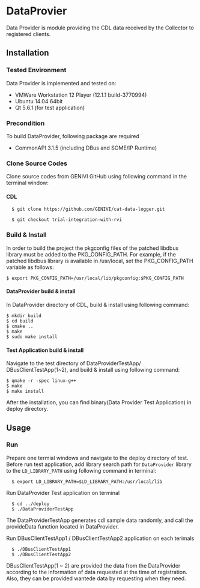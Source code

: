 # DataProvier
Data Provider is module providing the CDL data received by the Collector to registered clients.

## Installation
### Tested Environment
Data Provider is implemented and tested on:
* VMWare Workstation 12 Player (12.1.1 build-3770994)
* Ubuntu 14.04 64bit
* Qt 5.6.1 (for test application)

### Precondition
To build DataProvider, following package are required
* CommonAPI 3.1.5 (including DBus and SOME/IP Runtime)

### Clone Source Codes
Clone source codes from GENIVI GitHub using following command in the terminal window:

#### CDL

      $ git clone https://github.com/GENIVI/cat-data-logger.git
    
      $ git checkout trial-integration-with-rvi
      
### Build & Install
In order to build the project the pkgconfig files of the patched libdbus library must be added to the PKG_CONFIG_PATH. For example, if the patched libdbus library is available in /usr/local, set the PKG_CONFIG_PATH variable as follows:

    $ export PKG_CONFIG_PATH=/usr/local/lib/pkgconfig:$PKG_CONFIG_PATH

#### DataProvider build & install
In DataProvider directory of CDL, build & install using following command:

    $ mkdir build
    $ cd build
    $ cmake ..
    $ make
    $ sudo make install
    
#### Test Application build & install
Navigate to the test directory of DataProviderTestApp/ DBusClientTestApp(1~2), and build & install using following command:

    $ qmake -r -spec linux-g++
    $ make
    $ make install
    
After the installation, you can find binary(Data Provider Test Application) in deploy directory.

## Usage

### Run
Prepare one termial windows and navigate to the deploy directory of test.
Before run test application, add library search path for `DataProvider` library to the `LD_LIBRARY_PATH` using following command in terminal:

      $ export LD_LIBRARY_PATH=$LD_LIBRARY_PATH:/usr/local/lib

Run DataProvider Test application on terminal

      $ cd ../deploy
      $ ./DataProviderTestApp
      
The DataProviderTestApp generates cdl sample data randomly, and call the provideData function located in DataProvider.

Run DBusClientTestApp1 / DBusClientTestApp2 application on each terimals

      $ ./DBusClientTestApp1
      $ ./DBusClientTestApp2
      
DBusClientTestApp(1 ~ 2) are provided the data from the DataProvider according to the information of data requested at the time of registration.
Also, they can be provided wantede data by requesting when they need.
